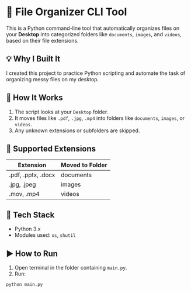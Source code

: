 # 📂 File Organizer CLI Tool

This is a Python command-line tool that automatically organizes files on your **Desktop** into categorized folders like `documents`, `images`, and `videos`, based on their file extensions.

## 💡 Why I Built It
I created this project to practice Python scripting and automate the task of organizing messy files on my desktop.

## 🚀 How It Works
1. The script looks at your `Desktop` folder.
2. It moves files like `.pdf`, `.jpg`, `.mp4` into folders like `documents`, `images`, or `videos`.
3. Any unknown extensions or subfolders are skipped.

## 🧾 Supported Extensions

| Extension | Moved to Folder |
|-----------|------------------|
| .pdf, .pptx, .docx | documents |
| .jpg, .jpeg         | images    |
| .mov, .mp4          | videos    |

## 🧰 Tech Stack
- Python 3.x
- Modules used: `os`, `shutil`

## ▶️ How to Run
1. Open terminal in the folder containing `main.py`.
2. Run:
```bash
python main.py

